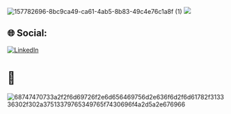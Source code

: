 



![157782696-8bc9ca49-ca61-4ab5-8b83-49c4e76c1a8f (1)](https://github.com/devAyyoub/devAyyoub/assets/84755795/c6dd3e57-7a58-4c0b-ab61-ec65eeef8365)
![](https://github-readme-stats.vercel.app/api/top-langs/?username=devAyyoub&theme=dark&hide_border=false&include_all_commits=false&count_private=false&layout=compact)

## 🌐 Social:
[![LinkedIn](https://img.shields.io/badge/LinkedIn-%230077B5.svg?logo=linkedin&logoColor=white)](https://www.linkedin.com/in/ayyoub-amjahed-abed-06846b290) 
# 💫
![68747470733a2f2f6d69726f2e6d656469756d2e636f6d2f6d61782f313336302f302a37513379765349765f7430696f4a2d5a2e676966](https://github.com/devAyyoub/devAyyoub/assets/84755795/291f0e95-ad46-477c-8aa6-546ab37fcb18)

